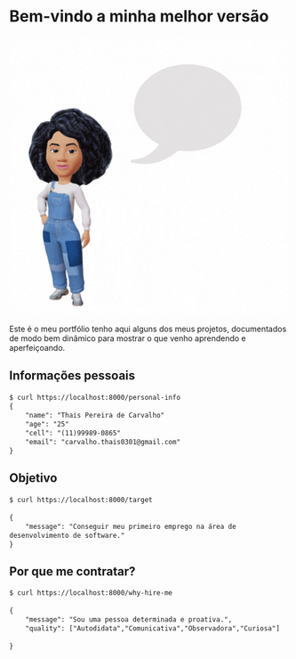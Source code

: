 # Bem-vindo a minha melhor versão
   
<div align="center">
<img src="./img/mygif.gif">
</div>

Este é o meu portfólio tenho aqui alguns dos meus projetos, documentados de modo bem dinâmico para mostrar o que venho aprendendo e aperfeiçoando.

## Informações pessoais

<div class="termy">

```console
$ curl https://localhost:8000/personal-info
{
    "name": "Thais Pereira de Carvalho"
    "age": "25"
    "cell": "(11)99989-0865"
    "email": "carvalho.thais0301@gmail.com"
}
```
</div>

## Objetivo 

<div class="termy">

```console
$ curl https://localhost:8000/target

{
    "message": "Conseguir meu primeiro emprego na área de desenvolvimento de software."
}
```
</div>

## Por que me contratar? 

<div class="termy">

```console
$ curl https://localhost:8000/why-hire-me

{
    "message": "Sou uma pessoa determinada e proativa.",
    "quality": ["Autodidata","Comunicativa","Observadora","Curiosa"]

}
```
</div>
